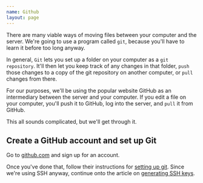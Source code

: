 ```yaml
---
name: Github
layout: page
---
```


There are many viable ways of moving files between your computer and the server. We're going to use a program called `git`, because you'll have to learn it before too long anyway.

In general, `Git` lets you set up a folder on your computer as a `git repository`. It'll then let you keep track of any changes in that folder, `push` those changes to a copy of the git repository on another computer, or `pull` changes from there.

For our purposes, we'll be using the popular website GitHub as an intermediary between the server and your computer. If you edit a file on your computer, you'll push it to GitHub, log into the server, and `pull` it from GitHub.

This all sounds complicated, but we'll get through it.

## Create a GitHub account and set up Git

Go to [github.com](https://github.com/) and sign up for an account.

Once you've done that, follow their instructions for [setting up git](https://help.github.com/articles/set-up-git/). Since we're using SSH anyway, continue onto the article on [generating SSH keys](https://help.github.com/articles/generating-ssh-keys/).


